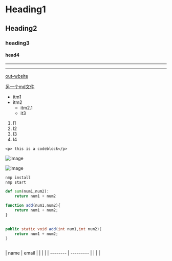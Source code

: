 <!-- HEADINGS -->

# Heading1
## Heading2
### heading3
#### head4

<!-- horison rule -->

---
___

<!-- link -->



[out-wbsite](https://baidu.com
"百度一下")




[另一个md文件](https://github.com/StarAndHe/test/blob/275ebb7952ec69e48a2e770b1a42e526b5f9b208/Another.md)



<!-- UL -->
* itm1
* itm2
    * itm2.1
    * it3


<!-- OL -->

1. l1
2. l2
3. l3
4. l4



<!-- inline code block -->

`<p> this is a codeblock</p>`

<!-- photo -->



![image](https://g.csdnimg.cn/side-toolbar/3.0/images/qr_wechat.png "这是csdn图片")

![image](C:\Users\BR\Desktop\桌面图片\cats.jpg)


<!-- github -->

<!-- code block -->
```bash
nmp install
nmp start

```

```python
def sum(num1,num2):
    return num1 + num2 
```

```javascript
function add(num1,num2){
    return num1 + num2;
}
    
```

```java
public static void add(int num1,int num2){
    return num1 + num2;
}
    
```



<!-- tables -->

| name     | email     |
|          |           |
| -------- | --------- |
|          |           |


